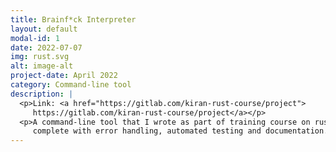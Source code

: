 ```yaml
---
title: Brainf*ck Interpreter
layout: default
modal-id: 1
date: 2022-07-07
img: rust.svg
alt: image-alt
project-date: April 2022
category: Command-line tool
description: |
  <p>Link: <a href="https://gitlab.com/kiran-rust-course/project">
     https://gitlab.com/kiran-rust-course/project</a></p>
  <p>A command-line tool that I wrote as part of training course on rust,
     complete with error handling, automated testing and documentation.</p>
---
```

